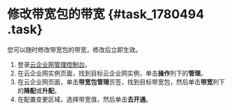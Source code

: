 # 修改带宽包的带宽 {#task_1780494 .task}

您可以随时修改带宽包的带宽，修改后立即生效。

1.  登录[云企业网管理控制台](https://cen.console.aliyun.com/)。
2.  在云企业网实例页面，找到目标云企业网实例，单击**操作**列下的**管理**。
3.  在云企业网页面，单击**带宽包管理**页签，找到目标带宽包，然后单击**带宽**列下的**降配**或**升配**。 
4.  在配置变更区域，选择带宽值，然后单击**去开通**。

